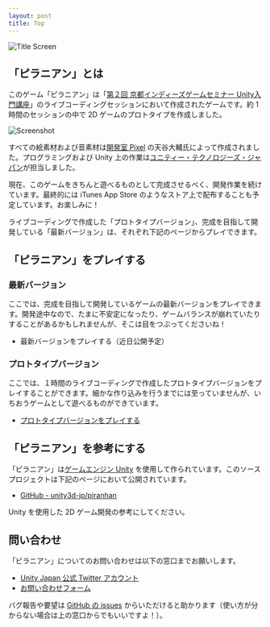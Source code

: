 ```yaml
---
layout: post
title: Top
---
```


![Title Screen](/piranhan/images/proto-title.png)

## 「ピラニアン」とは

このゲーム「ピラニアン」は「[第２回 京都インディーズゲームセミナー Unity入門講座](http://atnd.org/events/38509)」のライブコーディングセッションにおいて作成されたゲームです。約 1 時間のセッションの中で 2D ゲームのプロトタイプを作成しました。

![Screenshot](/piranhan/images/proto-game.png)

すべての絵素材および音素材は[開発室 Pixel](http://hp.vector.co.jp/authors/VA022293/) の天谷大輔氏によって作成されました。プログラミングおよび Unity 上の作業は[ユニティー・テクノロジーズ・ジャパン](http://japan.unity3d.com/)が担当しました。

現在、このゲームをきちんと遊べるものとして完成させるべく、開発作業を続けています。最終的には iTunes App Store のようなストア上で配布することも予定しています。お楽しみに！

ライブコーディングで作成した「プロトタイプバージョン」、完成を目指して開発している「最新バージョン」は、それぞれ下記のページからプレイできます。

## 「ピラニアン」をプレイする

### 最新バージョン

ここでは、完成を目指して開発しているゲームの最新バージョンをプレイできます。開発途中なので、たまに不安定になったり、ゲームバランスが崩れていたりすることがあるかもしれませんが、そこは目をつぶってくださいね！

- 最新バージョンをプレイする（近日公開予定）

### プロトタイプバージョン

ここでは、１時間のライブコーディングで作成したプロトタイプバージョンをプレイすることができます。細かな作り込みを行うまでには至っていませんが、いちおうゲームとして遊べるものができています。

- [プロトタイプバージョンをプレイする](http://unity3d-jp.github.io/piranhan/)

## 「ピラニアン」を参考にする

「ピラニアン」は[ゲームエンジン Unity](http://japan.unity3d.com/) を使用して作られています。このソースプロジェクトは下記のページにおいて公開されています。

- [GitHub - unity3d-jp/piranhan](https://github.com/unity3d-jp/piranhan)

Unity を使用した 2D ゲーム開発の参考にしてください。

## 問い合わせ

「ピラニアン」についてのお問い合わせは以下の窓口までお願いします。

- [Unity Japan 公式 Twitter アカウント](https://twitter.com/unity_japan)
- [お問い合わせフォーム](http://japan.unity3d.com/company/contact/)

バグ報告や要望は [GitHub の issues](https://github.com/unity3d-jp/piranhan/issues) からいただけると助かります（使い方が分からない場合は上の窓口からでもいいですよ！）。
